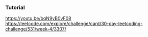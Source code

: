 ### Tutorial

<a href="https://youtu.be/bqN9yB0vF08">https://youtu.be/bqN9yB0vF08</a>
<br />
<a href="https://leetcode.com/explore/challenge/card/30-day-leetcoding-challenge/531/week-4/3307/">https://leetcode.com/explore/challenge/card/30-day-leetcoding-challenge/531/week-4/3307/</a>
